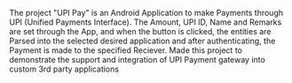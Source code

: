 The project "UPI Pay" is an Android Application to make Payments through UPI (Unified Payments Interface). The Amount, UPI ID, Name and Remarks are set through the App, and when the button is clicked, the entities are Parsed into the selected desired application and after authenticating, the Payment is made to the specified Reciever. Made this project to demonstrate the support and integration of UPI Payment gateway into custom 3rd party applications
